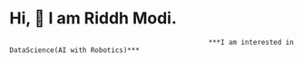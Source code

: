 # Hi, 👋 I am Riddh Modi.
                                                     ***I am interested in DataScience(AI with Robotics)*** 
